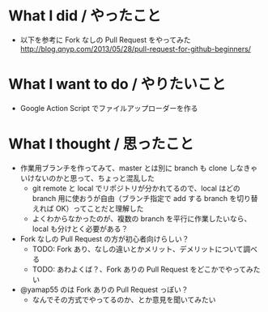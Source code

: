 # What I did / やったこと
- 以下を参考に Fork なしの Pull Request をやってみた  
http://blog.qnyp.com/2013/05/28/pull-request-for-github-beginners/

# What I want to do / やりたいこと
- Google Action Script でファイルアップローダーを作る

# What I thought / 思ったこと
- 作業用ブランチを作ってみて、master とは別に branch も clone しなきゃいけないのかと思って、ちょっと混乱した
    - git remote と local でリポジトリが分かれてるので、local はどの branch 用に使おうが自由（ブランチ指定で add する branch を切り替えれば OK）ってことだと理解した
    - よくわからなかったのが、複数の branch を平行に作業したいなら、local も分けとく必要がある？
- Fork なしの Pull Request の方が初心者向けらしい？
    - TODO: Fork あり、なしの違いとかメリット、デメリットについて調べる
    - TODO: あわよくば？、Fork ありの Pull Request をどこかでやってみたい
- @yamap55 のは Fork ありの Pull Request っぽい？
    - なんでその方式でやってるのか、とか意見を聞いてみたい
